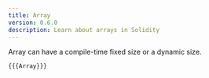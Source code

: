 ```yaml
---
title: Array
version: 0.6.0
description: Learn about arrays in Solidity
---
```


Array can have a compile-time fixed size or a dynamic size.

```solidity
{{{Array}}}
```
